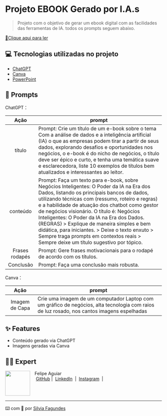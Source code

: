 # Projeto EBOOK Gerado por I.A.s
> Projeto com o objetivo de gerar um ebook digital com as facilidades das ferramentas de IA. todos os prompts
seguem abaixo.


<a href="https://github.com/felipeAguiarCode/prompts-recipe-to-create-a-ebook/blob/main/output/ebook%20-%20css%20jedi%20output.pdf" title="View PDF now"> 📕Clique aqui para ler</a>

## 💻 Tecnologias utilizadas no projeto

- [ChatGPT](https://chat.openai.com/) 
- [Canva](https://www.canva.com)
- [PowerPoint](https://www.microsoft.com/en/microsoft-365/powerpoint)

## 🧠 Prompts


ChatGPT：

|   Ação   | prompt                                                                                                                                                                                                                                                                         |
| :------: | ------------------------------------------------------------------------------------------------------------------------------------------------------------------------------------------------------------------------------------------------------------------------------ |
|  título  |Prompt: Crie um título de um e-book sobre o tema Com a análise de dados e a inteligência artificial (IA) o que as empresas podem tirar a partir de seus dados, explorando desafios e oportunidades nos negócios, o e-book é do nicho de negócios, o título deve ser épico e curto, e tenha uma temática suave e esclarecedora, liste 10 exemplos de títulos bem atualizados e interessantes ao leitor.|
| conteúdo | Prompt: Faça um texto para e-book, sobre Negócios Inteligentes: O Poder da IA na Era dos Dados, listando os principais bancos de dados, utilizando técnicas com (ressumo, roteiro e regras) e a habilidade de atuação dos chatbot como gestor de negócios visionário. O título é: Negócios Inteligentes: O Poder da IA na Era dos Dados. {REGRAS} > Explique de maneira simples e bem didática, para iniciantes. > Deixe o texto enxuto > Sempre traga prompts em contextos reais > Sempre deixe um título sugestivo por tópico.|
| Frases rodapés | Prompt: Gere frases motivacionais para o rodapé de acordo com os títulos.|
| Conclusão | Prompt: Faça uma conclusão mais robusta.|


Canva：

|  Ação  | prompt                                                                                 |
| :----: | -------------------------------------------------------------------------------------- |
| Imagem de Capa | Crie uma imagem de um computador Laptop com um gráfico de negócios, alta tecnologia com raios de luz rosado, nos cantos imagens espelhadas |

## ✨ Features

- Conteúdo gerado via ChatGPT
- Imagens geradas via Canva

## 👨‍💻 Expert

<p>
    <img 
      align=left 
      margin=10 
      width=80 
      src="https://avatars.githubusercontent.com/u/37452836?v=4"
    />
    <p>&nbsp&nbsp&nbspFelipe Aguiar<br>
    &nbsp&nbsp&nbsp
    <a href="https://github.com/felipeAguiarCode">
    GitHub</a>&nbsp;|&nbsp;
    <a href="https://www.linkedin.com/in/
silvia-sousa-ba7a2531a/">LinkedIn</a>
&nbsp;|&nbsp;
    <a href="https://https://www.instagram.com/silviafagundess.exe/">
    Instagram</a>
&nbsp;|&nbsp;</p>
</p>
<br/><br/>
<p>

---

⌨️ com 💜 por [Silvia Fagundes](https://github.com/silvialibras)
